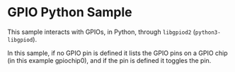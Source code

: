 # GPIO Python Sample

This sample interacts with GPIOs, in Python, through `libgpiod2` 
(`python3-libgpiod`).

In this sample, if no GPIO pin is defined it lists the GPIO pins on a GPIO
chip (in this example gpiochip0), and if the pin is defined it toggles the pin.

